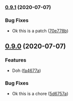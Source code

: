 ### [0.9.1](https://github.com/incorrupt/testpkg/compare/v0.9.0...v0.9.1) (2020-07-07)


### Bug Fixes

* Ok this is a patch ([70e778b](https://github.com/incorrupt/testpkg/commit/70e778bf7cb2d51ef03609bf1a56e78d853fffe7))

## [0.9.0](https://github.com/incorrupt/testpkg/compare/v0.8.0...v0.9.0) (2020-07-07)


### Features

* Doh ([fa4677a](https://github.com/incorrupt/testpkg/commit/fa4677a09407541a4e9231006ef0787047ad3423))


### Bug Fixes

* Ok this is a chore ([5d6757a](https://github.com/incorrupt/testpkg/commit/5d6757a5ac075b4eaacba3d20627a119a46cec07))
